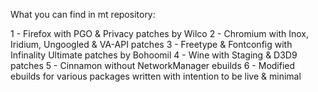 What you can find in mt repository:

1 - Firefox with PGO & Privacy patches by Wilco
2 - Chromium with Inox, Iridium, Ungoogled & VA-API patches
3 - Freetype & Fontconfig with Infinality Ultimate patches by Bohoomil
4 - Wine with Staging & D3D9 patches
5 - Cinnamon without NetworkManager ebuilds
6 - Modified ebuilds for various packages written with intention to be live & minimal
